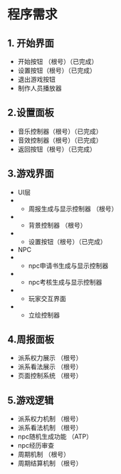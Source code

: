 ﻿# 程序需求

## 1. 开始界面
- 开始按钮 （根号）（已完成）
- 设置按钮（根号）（已完成）
- 退出游戏按钮
- 制作人员播放器
## 2.设置面板
- 音乐控制器（根号）（已完成）
- 音效控制器（根号）（已完成）
- 返回按钮（根号）（已完成）
## 3.游戏界面
- UI层
- - 周报生成与显示控制器 （根号）
- - 背景控制器 （根号）
- - 设置按钮（根号）（已完成）
- NPC
- - npc申请书生成与显示控制器
- - npc考核生成与显示控制器
- - 玩家交互界面
- - 立绘控制器
## 4.周报面板
- 派系权力展示 （根号）
- 派系看法展示 （根号）
- 页面控制系统 （根号）
## 5.游戏逻辑
- 派系权力机制 （根号）
- 派系看法机制 （根号）
- npc随机生成功能 （ATP）
- npc经历审查
- 周期机制 （根号）
- 周期结算机制 （根号）